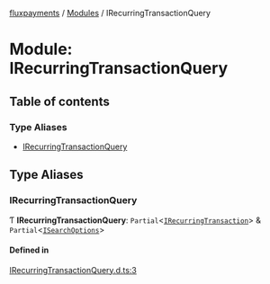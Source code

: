 [fluxpayments](../README.md) / [Modules](../modules.md) / IRecurringTransactionQuery

# Module: IRecurringTransactionQuery

## Table of contents

### Type Aliases

- [IRecurringTransactionQuery](IRecurringTransactionQuery.md#irecurringtransactionquery)

## Type Aliases

### IRecurringTransactionQuery

Ƭ **IRecurringTransactionQuery**: `Partial`\<[`IRecurringTransaction`](../interfaces/IRecurringTransaction.IRecurringTransaction.md)\> & `Partial`\<[`ISearchOptions`](../interfaces/ISearchOptions.ISearchOptions.md)\>

#### Defined in

[IRecurringTransactionQuery.d.ts:3](https://github.com/fluxpayments1/fluxpayments_api_ts/blob/dc74ed6e57ad2b4173f97fe694fa6983e2db6383/src/types/flux_types/IRecurringTransactionQuery.d.ts#L3)
